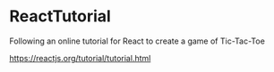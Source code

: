 # ReactTutorial
Following an online tutorial for React to create a game of Tic-Tac-Toe

https://reactjs.org/tutorial/tutorial.html
